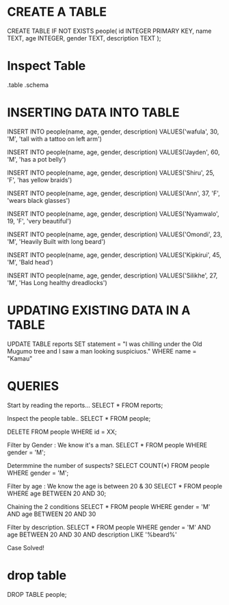 # CREATE A TABLE
CREATE TABLE IF NOT EXISTS people(
    id INTEGER PRIMARY KEY,
    name TEXT,
    age INTEGER,
    gender TEXT,
    description TEXT
);

# Inspect Table
.table
.schema

# INSERTING DATA INTO TABLE
INSERT INTO people(name, age, gender, description)
VALUES('wafula', 30, 'M', 'tall with a tattoo on left arm')

INSERT INTO people(name, age, gender, description)
VALUES('Jayden', 60, 'M', 'has a pot belly')

INSERT INTO people(name, age, gender, description)
VALUES('Shiru', 25, 'F', 'has yellow braids')

INSERT INTO people(name, age, gender, description)
VALUES('Ann', 37, 'F', 'wears black glasses')

INSERT INTO people(name, age, gender, description)
VALUES('Nyamwalo', 19, 'F', 'very beautiful')

INSERT INTO people(name, age, gender, description)
VALUES('Omondi', 23, 'M', 'Heavily Built with long beard')

INSERT INTO people(name, age, gender, description)
VALUES('Kipkirui', 45, 'M', 'Bald head')

INSERT INTO people(name, age, gender, description)
VALUES('Silikhe', 27, 'M', 'Has Long healthy dreadlocks')

# UPDATING EXISTING DATA IN A TABLE
UPDATE TABLE reports
SET statement = "I was chilling under the Old Mugumo tree and I saw a man looking suspiciuos."
WHERE name = "Kamau"

# QUERIES

Start by reading the reports...
SELECT * FROM reports;

Inspect the people table..
SELECT * FROM people;

DELETE FROM people
WHERE id = XX;

Filter by Gender : We know it's a man.
SELECT * FROM people
WHERE gender = 'M';

Determmine the number of suspects?
SELECT COUNT(*) FROM people
WHERE gender = 'M';

Filter by age : We know the age is between 20 & 30
SELECT * FROM people
WHERE age BETWEEN 20 AND 30;

Chaining the 2 conditions
SELECT * FROM people
WHERE gender = 'M' AND age BETWEEN 20 AND 30

Filter by description.
SELECT * FROM people
WHERE gender = 'M' AND age BETWEEN 20 AND 30 AND description LIKE '%beard%'

Case Solved!

# drop table
DROP TABLE people;